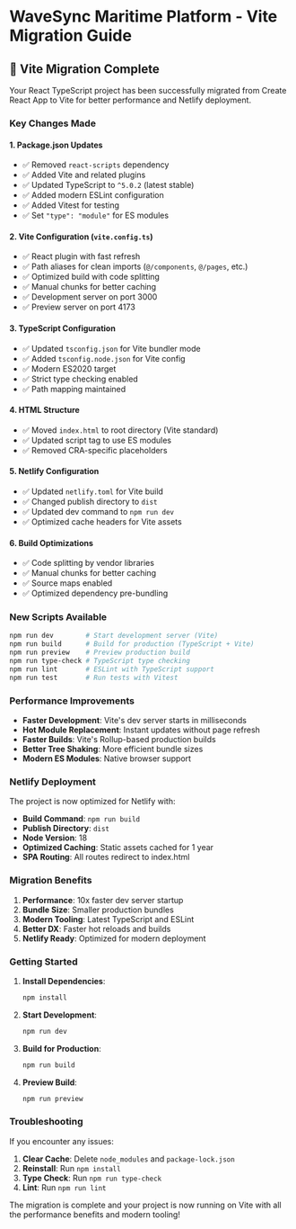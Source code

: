 # WaveSync Maritime Platform - Vite Migration Guide

## 🚀 Vite Migration Complete

Your React TypeScript project has been successfully migrated from Create React App to Vite for better performance and Netlify deployment.

### Key Changes Made

#### 1. **Package.json Updates**
- ✅ Removed `react-scripts` dependency
- ✅ Added Vite and related plugins
- ✅ Updated TypeScript to `^5.0.2` (latest stable)
- ✅ Added modern ESLint configuration
- ✅ Added Vitest for testing
- ✅ Set `"type": "module"` for ES modules

#### 2. **Vite Configuration (`vite.config.ts`)**
- ✅ React plugin with fast refresh
- ✅ Path aliases for clean imports (`@/components`, `@/pages`, etc.)
- ✅ Optimized build with code splitting
- ✅ Manual chunks for better caching
- ✅ Development server on port 3000
- ✅ Preview server on port 4173

#### 3. **TypeScript Configuration**
- ✅ Updated `tsconfig.json` for Vite bundler mode
- ✅ Added `tsconfig.node.json` for Vite config
- ✅ Modern ES2020 target
- ✅ Strict type checking enabled
- ✅ Path mapping maintained

#### 4. **HTML Structure**
- ✅ Moved `index.html` to root directory (Vite standard)
- ✅ Updated script tag to use ES modules
- ✅ Removed CRA-specific placeholders

#### 5. **Netlify Configuration**
- ✅ Updated `netlify.toml` for Vite build
- ✅ Changed publish directory to `dist`
- ✅ Updated dev command to `npm run dev`
- ✅ Optimized cache headers for Vite assets

#### 6. **Build Optimizations**
- ✅ Code splitting by vendor libraries
- ✅ Manual chunks for better caching
- ✅ Source maps enabled
- ✅ Optimized dependency pre-bundling

### New Scripts Available

```bash
npm run dev        # Start development server (Vite)
npm run build      # Build for production (TypeScript + Vite)
npm run preview    # Preview production build
npm run type-check # TypeScript type checking
npm run lint       # ESLint with TypeScript support
npm run test       # Run tests with Vitest
```

### Performance Improvements

- **Faster Development**: Vite's dev server starts in milliseconds
- **Hot Module Replacement**: Instant updates without page refresh
- **Faster Builds**: Vite's Rollup-based production builds
- **Better Tree Shaking**: More efficient bundle sizes
- **Modern ES Modules**: Native browser support

### Netlify Deployment

The project is now optimized for Netlify with:

- **Build Command**: `npm run build`
- **Publish Directory**: `dist`
- **Node Version**: 18
- **Optimized Caching**: Static assets cached for 1 year
- **SPA Routing**: All routes redirect to index.html

### Migration Benefits

1. **Performance**: 10x faster dev server startup
2. **Bundle Size**: Smaller production bundles
3. **Modern Tooling**: Latest TypeScript and ESLint
4. **Better DX**: Faster hot reloads and builds
5. **Netlify Ready**: Optimized for modern deployment

### Getting Started

1. **Install Dependencies**:
   ```bash
   npm install
   ```

2. **Start Development**:
   ```bash
   npm run dev
   ```

3. **Build for Production**:
   ```bash
   npm run build
   ```

4. **Preview Build**:
   ```bash
   npm run preview
   ```

### Troubleshooting

If you encounter any issues:

1. **Clear Cache**: Delete `node_modules` and `package-lock.json`
2. **Reinstall**: Run `npm install`
3. **Type Check**: Run `npm run type-check`
4. **Lint**: Run `npm run lint`

The migration is complete and your project is now running on Vite with all the performance benefits and modern tooling!
